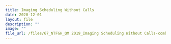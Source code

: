 ```yaml
---
title: Imaging Scheduling Without Calls
date: 2020-12-01
layout: file
description: ""
image: ""
file_url: /files/67_NTFGH_QM 2019_Imaging Scheduling Without Calls-combine.pdf
---
```

